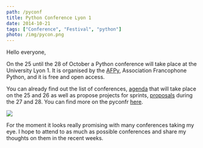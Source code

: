 ```yaml
---
path: /pyconf
title: Python Conference Lyon 1
date: 2014-10-21
tags: ["Conference", "Festival", "python"]
photo: /img/pycon.png
---
```


Hello everyone,

On the 25 until the 28 of October a Python conference will take place at the University Lyon 1. It is organised by the [AFPy](http://www.afpy.org/), Association Francophone Python, and it is free and open access.

You can already find out the list of conferences, [agenda](http://www.pycon.fr/2014/schedule) that will take place on the 25 and 26 as well as propose projects for sprints, [proposals](http://www.pycon.fr/2014/sprints/) during the 27 and 28. You can find more on the pyconfr [here](http://www.pycon.fr/2014/about/).

<img src="/img/pycon.png">

For the moment it looks really promising with many conferences taking my eye. I hope to attend to as much as possible conferences and share my thoughts on them in the recent weeks.
